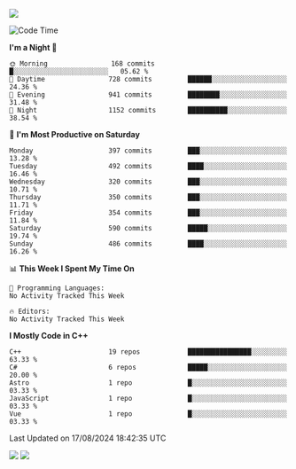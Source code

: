 ![](https://komarev.com/ghpvc/?username=lilpidgey&color=red)
<!--START_SECTION:waka-->
![Code Time](http://img.shields.io/badge/Code%20Time-1%2C491%20hrs%2018%20mins-blue)

**I'm a Night 🦉** 

```text
🌞 Morning                168 commits         █░░░░░░░░░░░░░░░░░░░░░░░░   05.62 % 
🌆 Daytime                728 commits         ██████░░░░░░░░░░░░░░░░░░░   24.36 % 
🌃 Evening                941 commits         ████████░░░░░░░░░░░░░░░░░   31.48 % 
🌙 Night                  1152 commits        ██████████░░░░░░░░░░░░░░░   38.54 % 
```
📅 **I'm Most Productive on Saturday** 

```text
Monday                   397 commits         ███░░░░░░░░░░░░░░░░░░░░░░   13.28 % 
Tuesday                  492 commits         ████░░░░░░░░░░░░░░░░░░░░░   16.46 % 
Wednesday                320 commits         ███░░░░░░░░░░░░░░░░░░░░░░   10.71 % 
Thursday                 350 commits         ███░░░░░░░░░░░░░░░░░░░░░░   11.71 % 
Friday                   354 commits         ███░░░░░░░░░░░░░░░░░░░░░░   11.84 % 
Saturday                 590 commits         █████░░░░░░░░░░░░░░░░░░░░   19.74 % 
Sunday                   486 commits         ████░░░░░░░░░░░░░░░░░░░░░   16.26 % 
```


📊 **This Week I Spent My Time On** 

```text
💬 Programming Languages: 
No Activity Tracked This Week

🔥 Editors: 
No Activity Tracked This Week
```

**I Mostly Code in C++** 

```text
C++                      19 repos            ████████████████░░░░░░░░░   63.33 % 
C#                       6 repos             █████░░░░░░░░░░░░░░░░░░░░   20.00 % 
Astro                    1 repo              █░░░░░░░░░░░░░░░░░░░░░░░░   03.33 % 
JavaScript               1 repo              █░░░░░░░░░░░░░░░░░░░░░░░░   03.33 % 
Vue                      1 repo              █░░░░░░░░░░░░░░░░░░░░░░░░   03.33 % 
```




 Last Updated on 17/08/2024 18:42:35 UTC
<!--END_SECTION:waka-->
![](https://hit.yhype.me/github/profile?user_id=42968544)
![](https://komarev.com/ghpvc/?lilpidgey)
